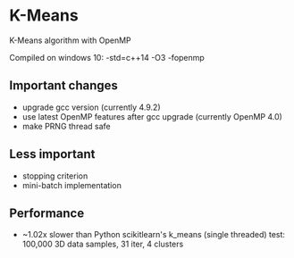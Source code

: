 # K-Means
K-Means algorithm with OpenMP

Compiled on windows 10: -std=c++14 -O3 -fopenmp

## Important changes

* upgrade gcc version (currently 4.9.2)
* use latest OpenMP features after gcc upgrade (currently OpenMP 4.0)
* make PRNG thread safe

## Less important

* stopping criterion
* mini-batch implementation

## Performance

* ~1.02x slower than Python scikitlearn's k_means (single threaded)
test: 100,000 3D data samples, 31 iter, 4 clusters 
